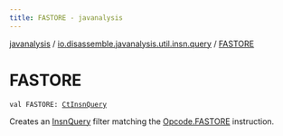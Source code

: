 ```yaml
---
title: FASTORE - javanalysis
---
```


[javanalysis](../index.html) / [io.disassemble.javanalysis.util.insn.query](index.html) / [FASTORE](./-f-a-s-t-o-r-e.html)

# FASTORE

`val FASTORE: `[`CtInsnQuery`](-ct-insn-query/index.html)

Creates an [InsnQuery](-insn-query/index.html) filter matching the [Opcode.FASTORE](#) instruction.

